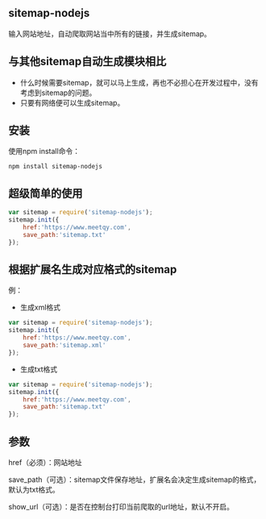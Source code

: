 ## sitemap-nodejs
输入网站地址，自动爬取网站当中所有的链接，并生成sitemap。

## 与其他sitemap自动生成模块相比
* 什么时候需要sitemap，就可以马上生成，再也不必担心在开发过程中，没有考虑到sitemap的问题。
* 只要有网络便可以生成sitemap。

## 安装
使用npm install命令：
```hash
npm install sitemap-nodejs
```
## 超级简单的使用
```javascript 
var sitemap = require('sitemap-nodejs');
sitemap.init({
	href:'https://www.meetqy.com',
	save_path:'sitemap.txt'
});
```

## 根据扩展名生成对应格式的sitemap
例：
* 生成xml格式
```javascript
var sitemap = require('sitemap-nodejs');
sitemap.init({
    href:'https://www.meetqy.com',
    save_path:'sitemap.xml'
});
```
* 生成txt格式
```javascript
var sitemap = require('sitemap-nodejs');
sitemap.init({
    href:'https://www.meetqy.com',
    save_path:'sitemap.txt'
});
```

## 参数

href（必须）：网站地址

save_path（可选）：sitemap文件保存地址，扩展名会决定生成sitemap的格式，默认为txt格式。

show_url（可选）：是否在控制台打印当前爬取的url地址，默认不开启。


